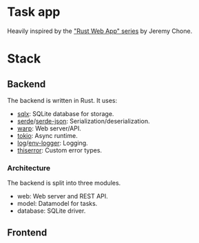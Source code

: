 # Task app

Heavily inspired by the ["Rust Web App" series](https://www.youtube.com/watch?v=VIig9IcQ-w8&list=PL7r-PXl6ZPcCLvwpdD2Vj1O4CyoFTiHKd&index=16) by Jeremy Chone.

# Stack

## Backend

The backend is written in Rust. It uses:

* [sqlx](https://github.com/launchbadge/sqlx): SQLite database for storage.
* [serde](https://github.com/serde-rs/serde)/[serde-json](https://github.com/serde-rs/json): Serialization/deserialization.
* [warp](https://github.com/seanmonstar/warp): Web server/API.
* [tokio](https://github.com/tokio-rs/tokio): Async runtime.
* [log](https://github.com/rust-lang/log)/[env-logger](https://github.com/rust-cli/env_logger): Logging.
* [thiserror](https://github.com/dtolnay/thiserror): Custom error types.

### Architecture

The backend is split into three modules.

* web: Web server and REST API.
* model: Datamodel for tasks.
* database: SQLite driver.

## Frontend

